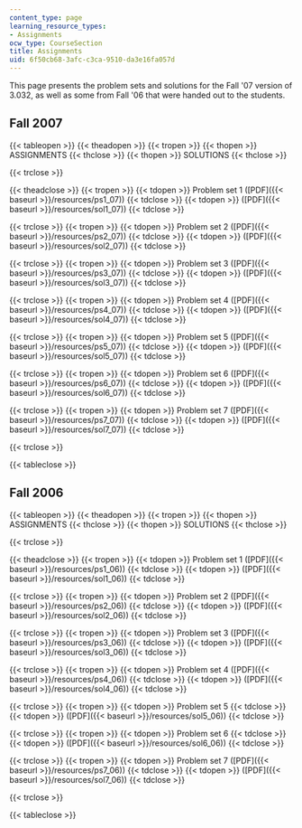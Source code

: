 ```yaml
---
content_type: page
learning_resource_types:
- Assignments
ocw_type: CourseSection
title: Assignments
uid: 6f50cb68-3afc-c3ca-9510-da3e16fa057d
---
```


This page presents the problem sets and solutions for the Fall '07 version of 3.032, as well as some from Fall '06 that were handed out to the students.

Fall 2007
---------

{{< tableopen >}}
{{< theadopen >}}
{{< tropen >}}
{{< thopen >}}
ASSIGNMENTS
{{< thclose >}}
{{< thopen >}}
SOLUTIONS
{{< thclose >}}

{{< trclose >}}

{{< theadclose >}}
{{< tropen >}}
{{< tdopen >}}
Problem set 1 ([PDF]({{< baseurl >}}/resources/ps1_07))
{{< tdclose >}}
{{< tdopen >}}
([PDF]({{< baseurl >}}/resources/sol1_07))
{{< tdclose >}}

{{< trclose >}}
{{< tropen >}}
{{< tdopen >}}
Problem set 2 ([PDF]({{< baseurl >}}/resources/ps2_07))
{{< tdclose >}}
{{< tdopen >}}
([PDF]({{< baseurl >}}/resources/sol2_07))
{{< tdclose >}}

{{< trclose >}}
{{< tropen >}}
{{< tdopen >}}
Problem set 3 ([PDF]({{< baseurl >}}/resources/ps3_07))
{{< tdclose >}}
{{< tdopen >}}
([PDF]({{< baseurl >}}/resources/sol3_07))
{{< tdclose >}}

{{< trclose >}}
{{< tropen >}}
{{< tdopen >}}
Problem set 4 ([PDF]({{< baseurl >}}/resources/ps4_07))
{{< tdclose >}}
{{< tdopen >}}
([PDF]({{< baseurl >}}/resources/sol4_07))
{{< tdclose >}}

{{< trclose >}}
{{< tropen >}}
{{< tdopen >}}
Problem set 5 ([PDF]({{< baseurl >}}/resources/ps5_07))
{{< tdclose >}}
{{< tdopen >}}
([PDF]({{< baseurl >}}/resources/sol5_07))
{{< tdclose >}}

{{< trclose >}}
{{< tropen >}}
{{< tdopen >}}
Problem set 6 ([PDF]({{< baseurl >}}/resources/ps6_07))
{{< tdclose >}}
{{< tdopen >}}
([PDF]({{< baseurl >}}/resources/sol6_07))
{{< tdclose >}}

{{< trclose >}}
{{< tropen >}}
{{< tdopen >}}
Problem set 7 ([PDF]({{< baseurl >}}/resources/ps7_07))
{{< tdclose >}}
{{< tdopen >}}
([PDF]({{< baseurl >}}/resources/sol7_07))
{{< tdclose >}}

{{< trclose >}}

{{< tableclose >}}

Fall 2006
---------

{{< tableopen >}}
{{< theadopen >}}
{{< tropen >}}
{{< thopen >}}
ASSIGNMENTS
{{< thclose >}}
{{< thopen >}}
SOLUTIONS
{{< thclose >}}

{{< trclose >}}

{{< theadclose >}}
{{< tropen >}}
{{< tdopen >}}
Problem set 1 ([PDF]({{< baseurl >}}/resources/ps1_06))
{{< tdclose >}}
{{< tdopen >}}
([PDF]({{< baseurl >}}/resources/sol1_06))
{{< tdclose >}}

{{< trclose >}}
{{< tropen >}}
{{< tdopen >}}
Problem set 2 ([PDF]({{< baseurl >}}/resources/ps2_06))
{{< tdclose >}}
{{< tdopen >}}
([PDF]({{< baseurl >}}/resources/sol2_06))
{{< tdclose >}}

{{< trclose >}}
{{< tropen >}}
{{< tdopen >}}
Problem set 3 ([PDF]({{< baseurl >}}/resources/ps3_06))
{{< tdclose >}}
{{< tdopen >}}
([PDF]({{< baseurl >}}/resources/sol3_06))
{{< tdclose >}}

{{< trclose >}}
{{< tropen >}}
{{< tdopen >}}
Problem set 4 ([PDF]({{< baseurl >}}/resources/ps4_06))
{{< tdclose >}}
{{< tdopen >}}
([PDF]({{< baseurl >}}/resources/sol4_06))
{{< tdclose >}}

{{< trclose >}}
{{< tropen >}}
{{< tdopen >}}
Problem set 5
{{< tdclose >}}
{{< tdopen >}}
([PDF]({{< baseurl >}}/resources/sol5_06))
{{< tdclose >}}

{{< trclose >}}
{{< tropen >}}
{{< tdopen >}}
Problem set 6
{{< tdclose >}}
{{< tdopen >}}
([PDF]({{< baseurl >}}/resources/sol6_06))
{{< tdclose >}}

{{< trclose >}}
{{< tropen >}}
{{< tdopen >}}
Problem set 7 ([PDF]({{< baseurl >}}/resources/ps7_06))
{{< tdclose >}}
{{< tdopen >}}
([PDF]({{< baseurl >}}/resources/sol7_06))
{{< tdclose >}}

{{< trclose >}}

{{< tableclose >}}